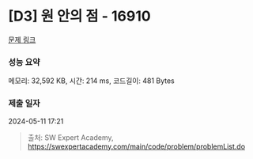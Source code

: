 # [D3] 원 안의 점 - 16910 

[문제 링크](https://swexpertacademy.com/main/code/problem/problemDetail.do?contestProbId=AYcllbDqUVgDFASR) 

### 성능 요약

메모리: 32,592 KB, 시간: 214 ms, 코드길이: 481 Bytes

### 제출 일자

2024-05-11 17:21



> 출처: SW Expert Academy, https://swexpertacademy.com/main/code/problem/problemList.do